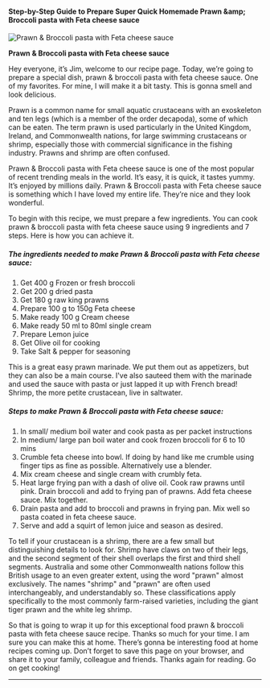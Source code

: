             

#### Step-by-Step Guide to Prepare Super Quick Homemade Prawn &amp;amp; Broccoli pasta with Feta cheese sauce

![Prawn &amp; Broccoli pasta with Feta cheese sauce](https://img-global.cpcdn.com/recipes/059353c7f2351a4f/751x532cq70/prawn-broccoli-pasta-with-feta-cheese-sauce-recipe-main-photo.jpg)

**Prawn &amp; Broccoli pasta with Feta cheese sauce**

Hey everyone, it’s Jim, welcome to our recipe page. Today, we’re going to prepare a special dish, prawn & broccoli pasta with feta cheese sauce. One of my favorites. For mine, I will make it a bit tasty. This is gonna smell and look delicious.

Prawn is a common name for small aquatic crustaceans with an exoskeleton and ten legs (which is a member of the order decapoda), some of which can be eaten. The term prawn is used particularly in the United Kingdom, Ireland, and Commonwealth nations, for large swimming crustaceans or shrimp, especially those with commercial significance in the fishing industry. Prawns and shrimp are often confused.

Prawn & Broccoli pasta with Feta cheese sauce is one of the most popular of recent trending meals in the world. It’s easy, it is quick, it tastes yummy. It’s enjoyed by millions daily. Prawn & Broccoli pasta with Feta cheese sauce is something which I have loved my entire life. They’re nice and they look wonderful.

To begin with this recipe, we must prepare a few ingredients. You can cook prawn & broccoli pasta with feta cheese sauce using 9 ingredients and 7 steps. Here is how you can achieve it.

##### The ingredients needed to make Prawn & Broccoli pasta with Feta cheese sauce:

1.  Get 400 g Frozen or fresh broccoli
2.  Get 200 g dried pasta
3.  Get 180 g raw king prawns
4.  Prepare 100 g to 150g Feta cheese
5.  Make ready 100 g Cream cheese
6.  Make ready 50 ml to 80ml single cream
7.  Prepare Lemon juice
8.  Get Olive oil for cooking
9.  Take Salt & pepper for seasoning

This is a great easy prawn marinade. We put them out as appetizers, but they can also be a main course. I've also sauteed them with the marinade and used the sauce with pasta or just lapped it up with French bread! Shrimp, the more petite crustacean, live in saltwater.

##### Steps to make Prawn & Broccoli pasta with Feta cheese sauce:

1.  In small/ medium boil water and cook pasta as per packet instructions
2.  In medium/ large pan boil water and cook frozen broccoli for 6 to 10 mins
3.  Crumble feta cheese into bowl. If doing by hand like me crumble using finger tips as fine as possible. Alternatively use a blender.
4.  Mix cream cheese and single cream with crumbly feta.
5.  Heat large frying pan with a dash of olive oil. Cook raw prawns until pink. Drain broccoli and add to frying pan of prawns. Add feta cheese sauce. Mix together.
6.  Drain pasta and add to broccoli and prawns in frying pan. Mix well so pasta coated in feta cheese sauce.
7.  Serve and add a squirt of lemon juice and season as desired.

To tell if your crustacean is a shrimp, there are a few small but distinguishing details to look for. Shrimp have claws on two of their legs, and the second segment of their shell overlaps the first and third shell segments. Australia and some other Commonwealth nations follow this British usage to an even greater extent, using the word "prawn" almost exclusively. The names "shrimp" and "prawn" are often used interchangeably, and understandably so. These classifications apply specifically to the most commonly farm-raised varieties, including the giant tiger prawn and the white leg shrimp.

So that is going to wrap it up for this exceptional food prawn & broccoli pasta with feta cheese sauce recipe. Thanks so much for your time. I am sure you can make this at home. There’s gonna be interesting food at home recipes coming up. Don’t forget to save this page on your browser, and share it to your family, colleague and friends. Thanks again for reading. Go on get cooking!

* * *